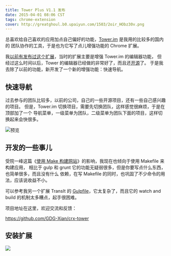```yaml
---
title: Tower Plus V1.1 发布
date: 2015-04-01 08:06 CST
tags: chrome-extension
cover: http://greatghoul.b0.upaiyun.com/1503/2oir_HObz30v.png
---
```


总喜欢给自己喜欢的应用加点自己偏好的功能，[Tower.im][1] 是我用的比较多的国内的
团队协作的工具，于是也为它写了点儿增强功能的 Chrome 扩展。

我[以前有发布过这个扩展][2]，当时的扩展主要是增强 Tower.im 的编辑器功能，
但经过这么时间以后，Tower 的编辑器已经做的非常好了，而且还[开源][3]了。
于是我去除了以前的功能，新开发了一个新的增强功能：快速导航。

## 快速导航

过去参与的团队比较多，以前的公司，自己的一些开源项目，还有一些自己感兴趣的项目。
但是，Tower.im 切换项目，需要先切换团队，这样感觉很麻烦，于是在顶部加了一个
导航菜单，一级菜单为团队，二级菜单为团队下面的项目，这样切换起来会快很多。

![预览](http://greatghoul.b0.upaiyun.com/1503/2oir_HObz30v.png)

## 开发的一些事儿

受院一峰这篇《[使用 Make 构建网站][4]》的影响，我现在也倾向于使用 Makefile 来构建应用，
相比于 gulp 和 grunt 它的功能无疑弱很多，但是你要写点什么东西，也简单很多，而且没有什么
依赖，在写 Makefile 的同时，也巩固了不少命令的用法，应该说收益不小。

可以参考我另一个扩展 TransIt 的 [Gulpfile][5]，它太复杂了，而且它的 watch and build
的机制太多糟点，起手很困难。

项目地址在这里，欢迎交流和反馈：

https://github.com/GDG-Xian/crx-tower

## 安装扩展

<a href="https://chrome.google.com/webstore/detail/transit/pfjipfdmbpbkcadkdpmacdcefoohagdc"><img src="https://camo.githubusercontent.com/334b4f665751356b1f4afb758f8ddde55b9c71b8/68747470733a2f2f7261772e6769746875622e636f6d2f476f6f676c654368726f6d652f6368726f6d652d6170702d73616d706c65732f6d61737465722f74727969746e6f77627574746f6e5f736d616c6c2e706e67" border="0" style="max-width:100%;"></a>

[1]: https://tower.im
[2]: http://g2w.dev:4567/2014/02/rlease-crx-tower-1-0/
[3]: http://simditor.tower.im/
[4]: http://www.ruanyifeng.com/blog/2015/03/build-website-with-make.html
[5]: https://github.com/GDG-Xian/crx-transit/blob/master/Gulpfile.js
